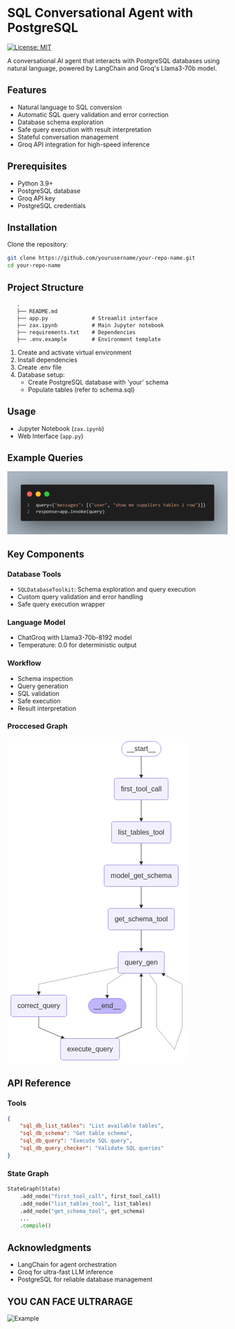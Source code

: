 
# SQL Conversational Agent with PostgreSQL

[![License: MIT](https://img.shields.io/badge/License-MIT-yellow.svg)](https://opensource.org/licenses/MIT)

A conversational AI agent that interacts with PostgreSQL databases using natural language, powered by LangChain and Groq's Llama3-70b model.

## Features

- Natural language to SQL conversion
- Automatic SQL query validation and error correction
- Database schema exploration
- Safe query execution with result interpretation
- Stateful conversation management
- Groq API integration for high-speed inference

## Prerequisites

- Python 3.9+
- PostgreSQL database
- Groq API key
- PostgreSQL credentials

## Installation

Clone the repository:
```bash
git clone https://github.com/yourusername/your-repo-name.git
cd your-repo-name
```

## Project Structure
```
   .
   ├── README.md
   ├── app.py              # Streamlit interface
   ├── zax.ipynb           # Main Jupyter notebook
   ├── requirements.txt    # Dependencies
   ├── .env.example        # Environment template
```

1. Create and activate virtual environment  
2. Install dependencies  
3. Create .env file  
4. Database setup:  
   - Create PostgreSQL database with 'your' schema  
   - Populate tables (refer to schema.sql)  

## Usage

- Jupyter Notebook (`zax.ipynb`)
- Web Interface (`app.py`)

## Example Queries

![Like](codeimage/code.png)

## Key Components

### Database Tools

- `SQLDatabaseToolkit`: Schema exploration and query execution  
- Custom query validation and error handling  
- Safe query execution wrapper  

### Language Model

- ChatGroq with Llama3-70b-8192 model  
- Temperature: 0.0 for deterministic output  

### Workflow

- Schema inspection  
- Query generation  
- SQL validation  
- Safe execution  
- Result interpretation  

### Proccesed Graph

![Description](codeimage/Archgraph.png)


## API Reference

### Tools
```json
{
    "sql_db_list_tables": "List available tables",
    "sql_db_schema": "Get table schema",
    "sql_db_query": "Execute SQL query",
    "sql_db_query_checker": "Validate SQL queries"
}
```

### State Graph
```python
StateGraph(State)
    .add_node("first_tool_call", first_tool_call)
    .add_node("list_tables_tool", list_tables)
    .add_node("get_schema_tool", get_schema)
    ...
    .compile()
```

## Acknowledgments

- LangChain for agent orchestration  
- Groq for ultra-fast LLM inference  
- PostgreSQL for reliable database management  


## YOU CAN FACE ULTRARAGE
![Example](https://i.imgur.com/VRrq86I.png)

